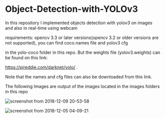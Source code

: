 # Object-Detection-with-YOLOv3

In this repository I implemented objects detection with yolov3 on images and also in real-time using webcam 

requirements: opencv 3.3 or later versions(opencv 3.2 or older versions are not supported), you can find coco.names file and yolov3 cfg 

in the yolo-coco folder in this repo. But the weights file (yolov3.weights) can be found on this link:

https://pjreddie.com/darknet/yolo/ .

Note that the names and cfg files can also be downloaded from this link.

The following Images are output of the images located in the images folders in this repo



![screenshot from 2018-12-09 20-53-58](https://user-images.githubusercontent.com/44145876/49697977-de9b9700-fbf8-11e8-9fe9-90f49370151d.png)



![screenshot from 2018-12-05 04-09-21](https://user-images.githubusercontent.com/44145876/49697999-0d197200-fbf9-11e8-8eda-27c28336d880.png)












